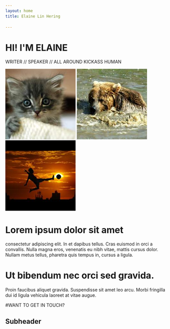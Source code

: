 ```yaml
---
layout: home
title: Elaine Lin Hering

---
```






# HI! I'M ELAINE


WRITER // SPEAKER // ALL AROUND KICKASS HUMAN


![Elaine](/images/head1.jpg)
![Elaine](/images/head2.jpg)
![Elaine](/images/head3.jpg)



# Lorem ipsum dolor sit amet

consectetur adipiscing elit. In et dapibus tellus. 
Cras euismod in orci a convallis. 
Nulla magna eros, venenatis eu nibh vitae, mattis cursus dolor. 
Nullam metus tellus, pharetra quis tempus in, cursus a ligula. 
  
# Ut bibendum nec orci sed gravida. 

Proin faucibus aliquet gravida. Suspendisse sit amet leo arcu. Morbi fringilla dui id ligula vehicula laoreet at vitae augue. 

#WANT TO GET IN TOUCH?

## Subheader

